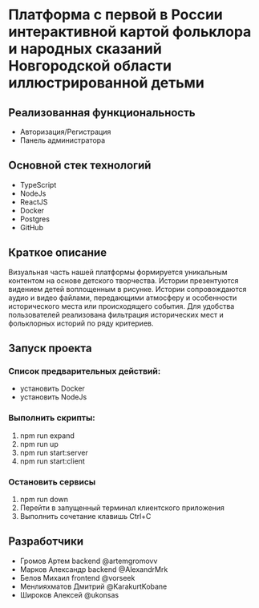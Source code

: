 # Платформа с первой в России интерактивной картой фольклора и народных сказаний Новгородской области иллюстрированной детьми

## Реализованная функциональность

- Авторизация/Регистрация
- Панель администратора

## Основной стек технологий

- TypeScript
- NodeJs
- ReactJS
- Docker
- Postgres
- GitHub

## Краткое описание

Визуальная часть нашей платформы формируется уникальным контентом на основе детского творчества. Истории презентуются видением детей воплощенным в рисунке. Истории сопровождаются аудио и видео файлами, передающими атмосферу и особенности исторического места или происходящего события. Для удобства пользователей реализована фильтрация исторических мест и фольклорных историй по ряду критериев.

## Запуск проекта

### Список предварительных действий:

- установить Docker
- установить NodeJs

### Выполнить скрипты:

1. npm run expand
2. npm run up
3. npm run start:server
4. npm run start:client

### Остановить сервисы

1. npm run down
2. Перейти в запущенный терминал клиентского приложения
3. Выполнить сочетание клавишь Ctrl+C


## Разработчики
 - Громов Артем backend @artemgromovv
 - Марков Александр backend @AlexandrMrk
 - Белов Михаил frontend @vorseek
 - Менлияхматов Дмитрий @KarakurtKobane
 - Широков Алексей @ukonsas